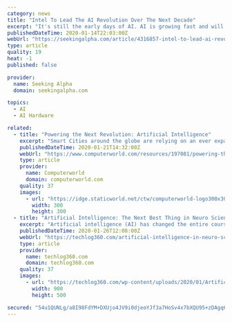 ```yaml
---
category: news
title: "Intel To Lead The AI Revolution Over The Next Decade"
excerpt: "It's still the early days of AI. AI is growing fast and will drive unprecedented demand for compute over the next decade. Intel grew AI revenue >20% YoY in 2019 to over $3.5 billion, with an over ..."
publishedDateTime: 2020-01-14T22:03:00Z
webUrl: "https://seekingalpha.com/article/4316857-intel-to-lead-ai-revolution-over-next-decade"
type: article
quality: 19
heat: -1
published: false

provider:
  name: Seeking Alpha
  domain: seekingalpha.com

topics:
  - AI
  - AI Hardware

related:
  - title: "Powering the Next Revolution: Artificial Intelligence"
    excerpt: "Smart Cities around the globe are relying on an ever expanding deployment of IoT devices coupled with forthcoming 5G wireless infrastructure and edge computing to bring new levels of management, coordination, service and information to their citizenry. The complexity of the systems used to bring IoT, 5G, and edge computing together will be ..."
    publishedDateTime: 2020-01-21T14:32:00Z
    webUrl: "https://www.computerworld.com/resources/197081/powering-the-next-revolution-artificial-intelligence"
    type: article
    provider:
      name: Computerworld
      domain: computerworld.com
    quality: 37
    images:
      - url: "https://idge.staticworld.net/ctw/computerworld-logo300x300.png"
        width: 300
        height: 300
  - title: "Artificial Intelligence: The Next Best Thing in Neuro Sciences"
    excerpt: "Artificial intelligence (AI) has changed the entire course of the world. From simple tasks to the things which are beyond the limitations of humanity, it can do it all. Where AI has done wonders in all most all fields of life, it is now all set to revolutionize medical sciences and industry. There are a number diagnosis and treatments which ..."
    publishedDateTime: 2020-01-26T12:08:00Z
    webUrl: "https://techlog360.com/artificial-intelligence-in-neuro-sciences/"
    type: article
    provider:
      name: techlog360.com
      domain: techlog360.com
    quality: 37
    images:
      - url: "https://techlog360.com/wp-content/uploads/2020/01/Artificial-Intelligence-in-Neuro-Sciences.jpg"
        width: 900
        height: 500

secured: "54u1QUNLg/a8I98FdYM+DXUjo4JV9i0djeoYJf3a7HoSv4x7bXQU95+zDAgq6/7XpMEF+hTXIpqMMoIWSZb7VU3bMSGGjYoQ/Pp5aikyrZFlhha6FY0YOk6+4eswNX4bzRZXbXS4EJtKOyYZZ+UBKZz0dktEH8k/TrAJdA0rEYI3HVl6tyAV6NCAELKskfrwRZQZA7haGFLS0dk6OsmsUrviGKOjoFPFtojUago/mnNKznei636qp7S9e10kuE/zDKS3iMpvwDgQHZud0mEkelZvf4DxCONzhZSg4r0Vo1Jd0pQ4LlakraV1Z+Ilg8+9L47CQyQjwrgQsEA1NszUv6FrkFfP5qOqwWPXADq7dke4JXCK8BrxbgBdzozIU6hEnV+K/lsr7/7X+gSfRmaqUrE0i8+SgUrndRpktRGlwnUbBctVoPtTuW5JMdev92vyD73CPu05PZj68dRfY9Ue8WrmiKvlsi/z15GmX5Sq3DA=;cF6N20FU8Nap7Y4wwVjiuA=="
---
```


